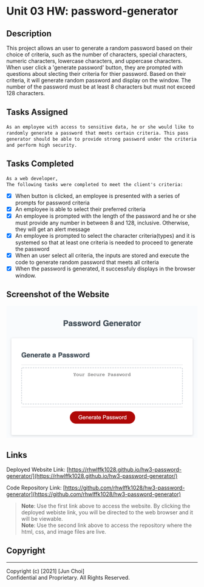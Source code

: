 # Unit 03 HW: password-generator

## Description
This project allows an user to generate a random password based on their choice of criteria, such as the number of characters, special characters, numeric characters, lowercase characters, and uppercase characters. When user click a 'generate password' button, they are prompted with questions about slecting their criteria for thier password. Based on their criteria, it will generate random password and display on the window. The number of the password must be at least 8 characters but must not exceed 128 characters.

## Tasks Assigned
```
As an employee with access to sensitive data, he or she would like to randomly generate a password that meets certain criteria. This pass generator should be able to provide strong password under the criteria and perform high security.
```

## Tasks Completed

```
As a web developer,
The following tasks were completed to meet the client's criteria:
```
- [x] When button is clicked, an employee is presented with a series of prompts for password criteria
- [x] An employee is able to select their preferred criteria
- [x] An employee is prompted with the length of the password and he or she must provide any number in between 8 and 128, inclusive. Otherwise, they will get an alert message
- [x] An employee is prompted to select the character criteria(types) and it is systemed so that at least one criteria is needed to proceed to generate the password
- [x] When an user select all criteria, the inputs are stored and execute the code to generate random password that meets all criteria
- [x] When the password is generated, it successfuly displays in the browser window.

## Screenshot of the Website

![screenshot of the website](./images/screenshot-of-full-page.png)

## Links

Deployed Website Link: [https://rhwlffk1028.github.io/hw3-password-generator/](https://rhwlffk1028.github.io/hw3-password-generator/)

Code Repository Link: [https://github.com/rhwlffk1028/hw3-password-generator](https://github.com/rhwlffk1028/hw3-password-generator)

> **Note**: Use the first link above to access the website. By clicking the deployed webiste link, you will be directed to the web browser and it will be viewable.<br>
> **Note**: Use the second link above to access the repository where the html, css, and image files are live.

## Copyright
---
Copyright (c) [2021] [Jun Choi] <br>
Confidential and Proprietary. All Rights Reserved.